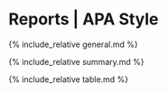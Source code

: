 # Reports | APA Style

{% include_relative general.md %}

{% include_relative summary.md %}

{% include_relative table.md %}

